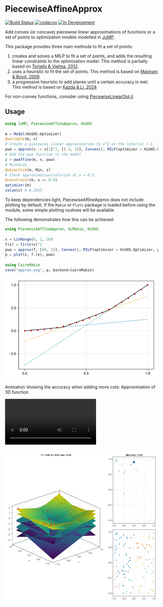 # PiecewiseAffineApprox

[![Build Status](https://github.com/sintefore/PiecewiseAffineApprox.jl/workflows/CI/badge.svg?branch=main)](https://github.com/sintefore/PiecewiseAffineApprox.jl/actions?query=workflow%3ACI)
[![codecov](https://codecov.io/gh/sintefore/PiecewiseAffineApprox.jl/branch/main/graph/badge.svg?token=2LXGVU04YS)](https://codecov.io/gh/sintefore/PiecewiseAffineApprox.jl)
[![In Development](https://img.shields.io/badge/docs-dev-blue.svg)](https://sintefore.github.io/PiecewiseAffineApprox.jl/dev/)



Add convex (or concave) piecewise linear approximations of functions or a set of points to optimization models modelled in [JuMP](https://jump.dev/). 

This package provides three main methods to fit a set of points: 

1. creates and solves a MILP to fit a set of points, and adds the resulting linear constraints to the optimization model. This method is partially based on [Toriello & Vielma, 2012](https://doi.org/10.1016/j.ejor.2011.12.030). 
2. uses a heuristic to fit the set of points. This method is based on [Magnani & Boyd, 2009](https://doi.org/10.1007/s11081-008-9045-3).
3. a progressive heuristic to add planes until a certain accuracy is met. This method is based on [Kazda & Li, 2024](https://doi.org/10.1016/j.ejor.2023.07.026)

For non-convex functions, consider using [PiecewiseLinearOpt.jl](https://github.com/joehuchette/PiecewiseLinearOpt.jl).

## Usage

```julia
using JuMP, PiecewiseAffineApprox, HiGHS

m = Model(HiGHS.Optimizer)
@variable(m, x)
# Create a piecewise linear approximation to x^2 on the interval [-1, 1]
pwa = approx(x -> x[1]^2, [(-1, 1)], Convex(), MILP(optimizer = HiGHS.Optimizer, planes=5))
# Add the pwa function to the model
z = pwaffine(m, x, pwa)
# Minimize
@objective(m, Min, z)
# Check approximation/solution at x = 0.5
@constraint(m, x >= 0.5)
optimize!(m)
value(z) # 0.2653
```

To keep dependencies light, PiecewiseAffineApprox does not include plotting by default. If the `Makie` or `Plots` package is loaded
before using the module, some simple plotting routines will be available

The following demonstrates how this can be achieved:

```julia
using PiecewiseAffineApprox, GLMakie, HiGHS

x = LinRange(0, 1, 20)
f(x) = first(x)^2
pwa = approx(f, [(0, 1)], Convex(), MILP(optimizer = HiGHS.Optimizer, planes = 3))
p = plot(x, f.(x), pwa)

using CairoMakie
save("approx.svg", p; backend=CairoMakie)
```
![](docs/approx.svg)

Animation showing the accuracy when adding more cuts:
Approximation of 3D function

 <video loop src="docs/rotation.mp4">  video </video> 

![](docs/approx_3D.png)
